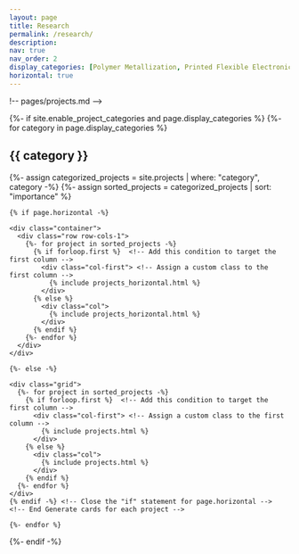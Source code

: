 ```yaml
---
layout: page
title: Research
permalink: /research/
description: 
nav: true
nav_order: 2
display_categories: [Polymer Metallization, Printed Flexible Electronics, Energy Devices, Spray Modeling, Deneme]
horizontal: true
---
```


!-- pages/projects.md -->
<div class="projects">
  {%- if site.enable_project_categories and page.display_categories %}
    <!-- Display categorized projects -->
    {%- for category in page.display_categories %}
    <h2 class="category">{{ category }}</h2>
    {%- assign categorized_projects = site.projects | where: "category", category -%}
    {%- assign sorted_projects = categorized_projects | sort: "importance" %}
    <!-- Generate cards for each project -->
    
    {% if page.horizontal -%}
    
    <div class="container">
      <div class="row row-cols-1">    
        {%- for project in sorted_projects -%}
          {% if forloop.first %}  <!-- Add this condition to target the first column -->
            <div class="col-first"> <!-- Assign a custom class to the first column -->
              {% include projects_horizontal.html %}
            </div>
          {% else %}
            <div class="col">
              {% include projects_horizontal.html %}
            </div>
          {% endif %}
        {%- endfor %}
      </div>
    </div>
    
    {%- else -%}
    
    <div class="grid">
      {%- for project in sorted_projects -%}
        {% if forloop.first %}  <!-- Add this condition to target the first column -->
          <div class="col-first"> <!-- Assign a custom class to the first column -->
            {% include projects.html %}
          </div>
        {% else %}
          <div class="col">
            {% include projects.html %}
          </div>
        {% endif %}
      {%- endfor %}
    </div>
    {% endif -%} <!-- Close the "if" statement for page.horizontal -->
    <!-- End Generate cards for each project -->
    
    {%- endfor %}
  {%- endif -%}
</div>